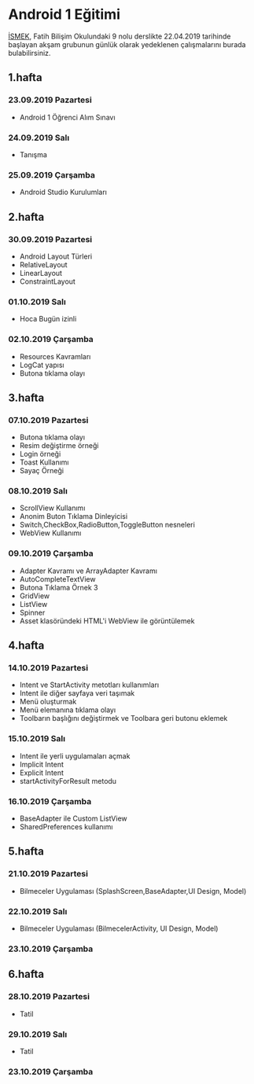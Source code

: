 # Android 1 Eğitimi

[İSMEK](http://ismek.istanbul), Fatih Bilişim Okulundaki 9 nolu derslikte 22.04.2019 tarihinde başlayan akşam grubunun günlük olarak yedeklenen çalışmalarını burada bulabilirsiniz.

## 1.hafta
### 23.09.2019 Pazartesi
- Android 1 Öğrenci Alım Sınavı
### 24.09.2019 Salı
- Tanışma
### 25.09.2019 Çarşamba
- Android Studio Kurulumları

## 2.hafta
### 30.09.2019 Pazartesi
- Android Layout Türleri
- RelativeLayout
- LinearLayout
- ConstraintLayout
### 01.10.2019 Salı
- Hoca Bugün izinli

### 02.10.2019 Çarşamba
- Resources Kavramları
- LogCat yapısı
- Butona tıklama olayı

## 3.hafta
### 07.10.2019 Pazartesi
- Butona tıklama olayı
- Resim değiştirme örneği
- Login örneği
- Toast Kullanımı
- Sayaç Örneği

### 08.10.2019 Salı
- ScrollView Kullanımı
- Anonim Buton Tıklama Dinleyicisi
- Switch,CheckBox,RadioButton,ToggleButton nesneleri
- WebView Kullanımı

### 09.10.2019 Çarşamba
- Adapter Kavramı ve ArrayAdapter Kavramı
- AutoCompleteTextView
- Butona Tıklama Örnek 3
- GridView
- ListView
- Spinner
- Asset klasöründeki HTML'i WebView ile görüntülemek

## 4.hafta
### 14.10.2019 Pazartesi
- Intent ve StartActivity metotları kullanımları
- Intent ile diğer sayfaya veri taşımak
- Menü oluşturmak
- Menü elemanına tıklama olayı
- Toolbarın başlığını değiştirmek ve Toolbara geri butonu eklemek

### 15.10.2019 Salı
- Intent ile yerli uygulamaları açmak
- Implicit Intent
- Explicit Intent
- startActivityForResult metodu

### 16.10.2019 Çarşamba
- BaseAdapter ile Custom ListView
- SharedPreferences kullanımı

## 5.hafta
### 21.10.2019 Pazartesi
- Bilmeceler Uygulaması (SplashScreen,BaseAdapter,UI Design, Model)
### 22.10.2019 Salı
- Bilmeceler Uygulaması (BilmecelerActivity, UI Design, Model)
### 23.10.2019 Çarşamba


## 6.hafta
### 28.10.2019 Pazartesi
- Tatil
### 29.10.2019 Salı
- Tatil
### 23.10.2019 Çarşamba
